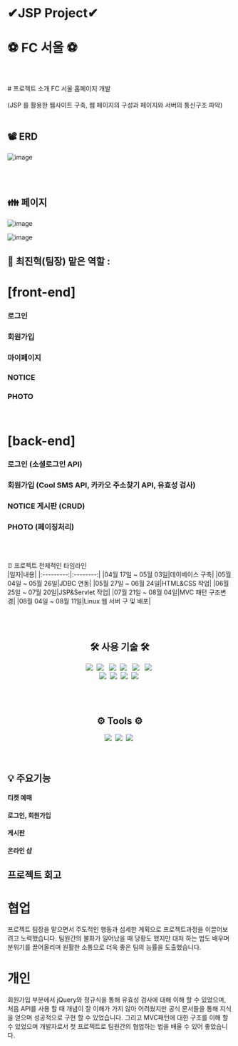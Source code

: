 # ✔JSP Project✔
# ⚽️ FC 서울 ⚽️

<br>
<br>
# 프로젝트 소개   
FC 서울 홈페이지 개발 
<br>
<br>
(JSP 를 활용한 웹사이트 구축, 웹 페이지의 구성과 페이지와 서버의 통신구조 파악)   

<br>
<br> 

## 📽 ERD

![image](https://github.com/omnijx/ProjectFCseoul/assets/141091837/2f627468-731e-477a-8004-a304e0c0d6ea)

<br>
<br>

## 👪 페이지 


![image](https://github.com/omnijx/ProjectFCseoul/assets/141091837/4b2f7bba-949f-4132-80a3-d1218a179de6)


![image](https://github.com/omnijx/ProjectFCseoul/assets/141091837/22507561-0df4-4090-94ea-13bae0b572bd)








## 👤 최진혁(팀장) 맡은 역할 : 

# [front-end]
### 로그인
### 회원가입
### 마이페이지
### NOTICE
### PHOTO

<br>

# [back-end]

### 로그인 (소셜로그인 API)
### 회원가입 (Cool SMS API, 카카오 주소찾기 API, 유효성 검사)
### NOTICE 게시판 (CRUD)
### PHOTO (페이징처리)

<br>
<br>

⏰ 프로젝트 전체적인 타임라인 <br>
|일자|내용|
|:---------:|:--------:|
|04월 17일 ~ 05월 03일|데이베이스 구축|
|05월 04일 ~ 05월 26일|JDBC 연동|
|05월 27일 ~ 06월 24일|HTML&CSS 작업|
|06월 25일 ~ 07월 20일|JSP&Servlet 작업|
|07월 21일 ~ 08월 04일|MVC 패턴 구조변경|
|08월 04일 ~ 08월 11일|Linux 웹 서버 구 및 배포|


<br>
<br>

<h2 align="center">🛠 사용 기술 🛠</h2>

<p align="center">
 <img src="https://img.shields.io/badge/Java-007396?style=flat-square&logo=Java&logoColor=white"/></a>&nbsp 
  <img src="https://img.shields.io/badge/html5-%23E34F26.svg?style=flat&logo=html5&logoColor=white"/></a> &nbsp
  <img src="https://img.shields.io/badge/css-1572B6?style=flat-square&logo=css3&logoColor=white"/></a>&nbsp 
  <img src="https://img.shields.io/badge/javascript-%23323330.svg?style=flat&logo=javascript&logoColor=%23F7DF1E"/></a> &nbsp
<!--   <img src="https://img.shields.io/badge/typescript-3178C6?style=flat&logo=typescript&logoColor=%23F7DF1E"/></a> &nbsp -->
  <img src="https://img.shields.io/badge/jquery-0769AD?style=flat&logo=jquery&logoColor=white"></a> &nbsp
  <img src="https://img.shields.io/badge/JSON-000000?style=flat-square&logo=JSON&logoColor=white"/></a>&nbsp 
  <br>
  <img src="https://img.shields.io/badge/spring-%236DB33F.svg?style=flat&logo=spring&logoColor=white"></a>&nbsp 
  <img src="https://img.shields.io/badge/Spring Boot-%236DB33F?style=flat&logo=Spring Boot&logoColor=white&"></a>&nbsp 
<!--   <img src="https://img.shields.io/badge/MariaDB-003545?style=flat&logo=mariadb&logoColor=white"></a>&nbsp  -->
<!--   <img src="https://img.shields.io/badge/MySQL-4479A1?style=flat-square&logo=MySQL&logoColor=white"/></a>&nbsp  -->
  <img src="https://img.shields.io/badge/oracle-F80000?style=flat&logo=oracle&logoColor=white"></a>&nbsp 
  <img src="https://img.shields.io/badge/apache tomcat-F8DC75?style=flat&logo=apachetomcat&logoColor=white"></a>&nbsp 
</p>

<br>
<br> 

<div align="center">
 <h2 align="center">⚙️ Tools ⚙️</h2>
  <img src="https://img.shields.io/badge/github-181717.svg?style=flat&logo=github&logoColor=white"></a>&nbsp 
  <img src="https://img.shields.io/badge/git-F05032.svg?style=flat&logo=git&logoColor=white"></a>&nbsp 
  <img src="https://img.shields.io/badge/Eclipse-FE7A16.svg?style=flat&logo=Eclipse&logoColor=white"></a>&nbsp 
</div>

<br>
<br>

## 💡 주요기능
#### 티켓 예매 
#### 로그인, 회원가입
#### 게시판
#### 온라인 샵






## 프로젝트 회고

# 협업
 프로젝트 팀장을 맡으면서 주도적인 행동과 섬세한 계획으로 프로젝트과정을 이끌어보려고 노력했습니다.
 팀원간의 불화가 일어났을 때 당황도 했지만 대처 하는 법도 배우며 분위기를 끌어올리며 원활한 소통으로
 더욱 좋은 팀의 능률을 도출했습니다.
 


# 개인
 회원가입 부분에서 jQuery와 정규식을 통해 유효성 검사에 대해 이해 할 수 있었으며,
 처음 API를 사용 할 때 개념이 잘 이해가 가지 않아 어려웠지만 공식 문서들을 통해 지식을 얻으며
 성공적으로 구현 할 수 있었습니다. 그리고 MVC패턴에 대한 구조를 이해 할 수 있었으며
 개발자로서 첫 프로젝트로 팀원간의 협업하는 법을 배울 수 있어 좋았습니다.
